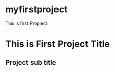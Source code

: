# myfirstproject
This is first Propject
<h1>This is First Project Title</h1>
<h2>Project sub title</h2>
